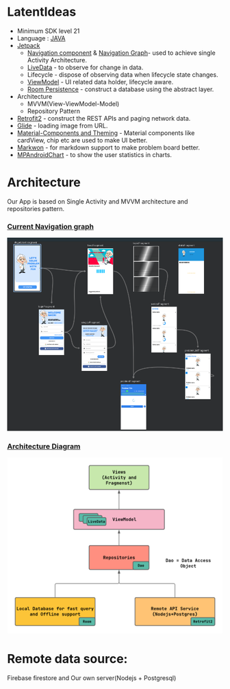 # LatentIdeas

- Minimum SDK level 21
- Language : <a href="https://www.oracle.com/java/technologies/">JAVA</a>
- <a href="https://developer.android.com/jetpack">Jetpack</a>
  - <a href="https://www.youtube.com/watch?v=Y0Cs2MQxyIs&list=PLWz5rJ2EKKc9mxIBd0DRw9gwXuQshgmn2&index=12">Navigation component</a>  & <a href="https://developer.android.com/guide/navigation/navigation-design-graph">Navigation Graph</a>- used to achieve single Activity Architecture.
  - <a href="https://www.youtube.com/watch?v=OMcDk2_4LSk&list=PLWz5rJ2EKKc9mxIBd0DRw9gwXuQshgmn2&index=7">LiveData</a> - to observe for change in data.
  - Lifecycle - dispose of observing data when lifecycle state changes.
  - <a href="https://www.youtube.com/watch?v=5qlIPTDE274&list=PLWz5rJ2EKKc9mxIBd0DRw9gwXuQshgmn2&index=6">ViewModel</a> - UI related data holder, lifecycle aware.
  - <a href="https://www.youtube.com/watch?v=SKWh4ckvFPM&list=PLWz5rJ2EKKc9mxIBd0DRw9gwXuQshgmn2&index=5">Room Persistence</a> - construct a database using the abstract layer.
- Architecture
  - MVVM(View-ViewModel-Model)
  - Repository Pattern
- <a href="https://square.github.io/retrofit/">Retrofit2</a> - construct the REST APIs and paging network data.
- <a href="https://github.com/bumptech/glide">Glide</a> - loading image from URL.
- <a href ="https://www.material.io/develop/android">Material-Components and Theming</a> - Material components  like cardView, chip etc are used to make UI better.
- <a href="https://noties.io/Markwon/">Markwon</a> - for markdown support to make problem board better.
- <a href="https://github.com/PhilJay/MPAndroidChart">MPAndroidChart</a>  - to show the user statistics in charts.

# Architecture 
Our App is based on Single Activity and MVVM architecture and repositories pattern.

### <u>Current Navigation graph</u>  

<img src="https://github.com/Hmasum18/problem-solving-platform-android-preview/blob/master/readMe_assets/images/navigation_graph.png" width="700" />

### <u>Architecture Diagram</u>

<img src="https://github.com/Hmasum18/problem-solving-platform-android-preview/blob/master/readMe_assets/images/mvvm.png" width="700" />


# Remote data source:
Firebase firestore and Our own server(Nodejs + Postgresql)
